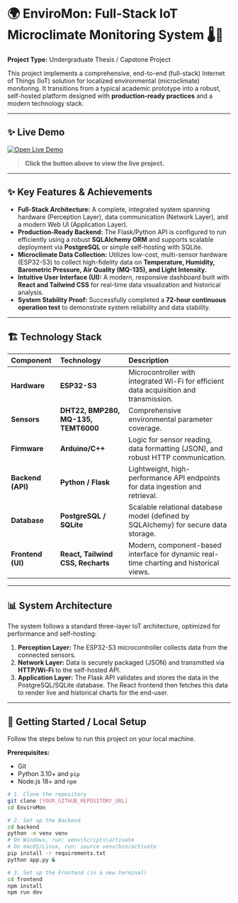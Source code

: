 # 🌍 EnviroMon: Full-Stack IoT Microclimate Monitoring System 🌡️💨

**Project Type:** Undergraduate Thesis / Capstone Project

This project implements a comprehensive, end-to-end (full-stack) Internet of Things (IoT) solution for localized environmental (microclimate) monitoring. It transitions from a typical academic prototype into a robust, self-hosted platform designed with **production-ready practices** and a modern technology stack.

---

## ✨ Live Demo

[![Open Live Demo](https://img.shields.io/badge/Open-Live_Demo-brightgreen?style=for-the-badge&logo=vercel)](https://enviromon.ir)
> **Click the button above to view the live project.**

---


## ✨ Key Features & Achievements

* **Full-Stack Architecture:** A complete, integrated system spanning hardware (Perception Layer), data communication (Network Layer), and a modern Web UI (Application Layer).
* **Production-Ready Backend:** The Flask/Python API is configured to run efficiently using a robust **SQLAlchemy ORM** and supports scalable deployment via **PostgreSQL** or simple self-hosting with SQLite.
* **Microclimate Data Collection:** Utilizes low-cost, multi-sensor hardware (ESP32-S3) to collect high-fidelity data on **Temperature, Humidity, Barometric Pressure, Air Quality (MQ-135), and Light Intensity.**
* **Intuitive User Interface (UI):** A modern, responsive dashboard built with **React and Tailwind CSS** for real-time data visualization and historical analysis.
* **System Stability Proof:** Successfully completed a **72-hour continuous operation test** to demonstrate system reliability and data stability.

---

## 🏗️ Technology Stack

| Component | Technology | Description |
| :--- | :--- | :--- |
| **Hardware** | **ESP32-S3** | Microcontroller with integrated Wi-Fi for efficient data acquisition and transmission. |
| **Sensors** | **DHT22, BMP280, MQ-135, TEMT6000** | Comprehensive environmental parameter coverage. |
| **Firmware** | **Arduino/C++** | Logic for sensor reading, data formatting (JSON), and robust HTTP communication. |
| **Backend (API)**| **Python / Flask** | Lightweight, high-performance API endpoints for data ingestion and retrieval. |
| **Database** | **PostgreSQL / SQLite** | Scalable relational database model (defined by SQLAlchemy) for secure data storage. |
| **Frontend (UI)**| **React, Tailwind CSS, Recharts**| Modern, component-based interface for dynamic real-time charting and historical views. |

---

## 📊 System Architecture

The system follows a standard three-layer IoT architecture, optimized for performance and self-hosting:

1.  **Perception Layer:** The ESP32-S3 microcontroller collects data from the connected sensors.
2.  **Network Layer:** Data is securely packaged (JSON) and transmitted via **HTTP/Wi-Fi** to the self-hosted API.
3.  **Application Layer:** The Flask API validates and stores the data in the PostgreSQL/SQLite database. The React frontend then fetches this data to render live and historical charts for the end-user.

---

## 🚀 Getting Started / Local Setup

Follow the steps below to run this project on your local machine.

**Prerequisites:**
* Git
* Python 3.10+ and `pip`
* Node.js 18+ and `npm`

```bash
# 1. Clone the repository
git clone [YOUR_GITHUB_REPOSITORY_URL]
cd EnviroMon

# 2. Set up the Backend
cd backend
python -m venv venv
# On Windows, run: venv\Scripts\activate
# On macOS/Linux, run: source venv/bin/activate
pip install -r requirements.txt
python app.py &

# 3. Set up the Frontend (in a new terminal)
cd frontend
npm install
npm run dev
